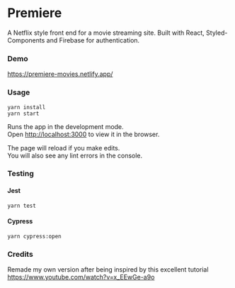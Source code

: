 # Premiere

A Netflix style front end for a movie streaming site. Built with React, Styled-Components and Firebase for authentication.

### Demo

https://premiere-movies.netlify.app/

### Usage

```
yarn install
yarn start
```

Runs the app in the development mode.<br />
Open [http://localhost:3000](http://localhost:3000) to view it in the browser.

The page will reload if you make edits.<br />
You will also see any lint errors in the console.

### Testing

#### Jest

```
yarn test
```

#### Cypress

```
yarn cypress:open
```

### Credits

Remade my own version after being inspired by this excellent tutorial https://www.youtube.com/watch?v=x_EEwGe-a9o
